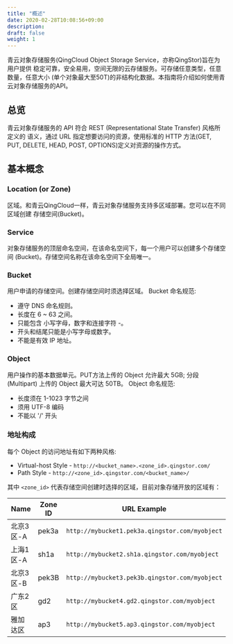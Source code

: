 ```yaml
---
title: "概述"
date: 2020-02-28T10:08:56+09:00
description:
draft: false
weight: 1
---
```


青云对象存储服务(QingCloud Object Storage Service，亦称QingStor)旨在为用户提供 稳定可靠，安全易用，空间无限的云存储服务。可存储任意类型，任意数量，任意大小 (单个对象最大至50T)的非结构化数据。本指南将介绍如何使用青云对象存储服务的API。

## 总览
青云对象存储服务的 API 符合 REST (Representational State Transfer) 风格所定义的 语义，通过 URL 指定想要访问的资源，使用标准的 HTTP 方法(GET, PUT, DELETE, HEAD, POST, OPTIONS)定义对资源的操作方式。

## 基本概念

### Location (or Zone)
区域。和青云QingCloud一样，青云对象存储服务支持多区域部署。您可以在不同区域创建 存储空间(Bucket)。

### Service
对象存储服务的顶层命名空间，在该命名空间下，每一个用户可以创建多个存储空间 (Bucket)。存储空间名称在该命名空间下全局唯一。

### Bucket
用户申请的存储空间。创建存储空间时须选择区域。
Bucket 命名规范:
- 遵守 DNS 命名规则。
- 长度在 6 ~ 63 之间。
- 只能包含 小写字母，数字和连接字符 -。
- 开头和结尾只能是小写字母或数字。
- 不能是有效 IP 地址。

### Object
用户操作的基本数据单元。PUT方法上传的 Object 允许最大 5GB; 分段(Multipart) 上传的 Object 最大可达 50TB。
Object 命名规范:
- 长度须在 1-1023 字节之间
- 须用 UTF-8 编码
- 不能以 '/' 开头

### 地址构成
每个 Object 的访问地址有如下两种风格:
- Virtual-host Style - `http://<bucket_name>.<zone_id>.qingstor.com/`
- Path Style - `http://<zone_id>.qingstor.com/<bucket_name>/`

其中 `<zone_id>` 代表存储空间创建时选择的区域，目前对象存储开放的区域有：

|Name|Zone ID|URL Example|
|-|-|-|
|北京3区-A|pek3a|`http://mybucket1.pek3a.qingstor.com/myobject`|
|上海1区-A|sh1a|`http://mybucket2.sh1a.qingstor.com/myobject`|
|北京3区-B|pek3B| `http://mybucket3.pek3b.qingstor.com/myobject`|
|广东2区|gd2|`http://mybucket4.gd2.qingstor.com/myobject`|
|雅加达区|ap3|`http://mybucket5.ap3.qingstor.com/myobject`|


